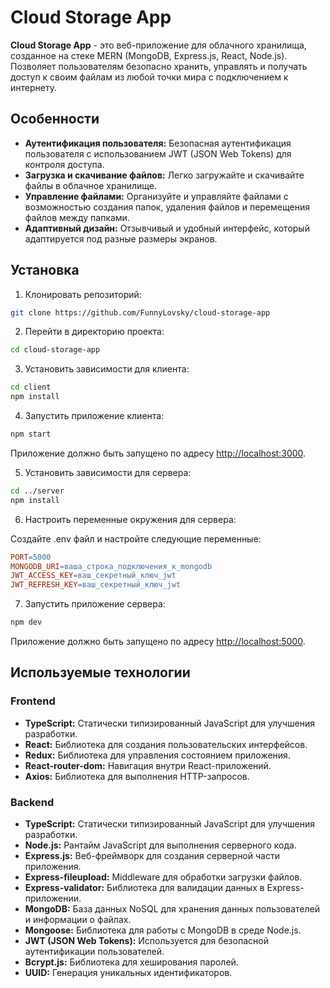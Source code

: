 # Cloud Storage App

**Cloud Storage App** - это веб-приложение для облачного хранилища, созданное на стеке MERN (MongoDB, Express.js, React, Node.js). Позволяет пользователям безопасно хранить, управлять и получать доступ к своим файлам из любой точки мира с подключением к интернету.

## Особенности

- **Аутентификация пользователя:** Безопасная аутентификация пользователя с использованием JWT (JSON Web Tokens) для контроля доступа.
- **Загрузка и скачивание файлов:** Легко загружайте и скачивайте файлы в облачное хранилище.
- **Управление файлами:** Организуйте и управляйте файлами с возможностью создания папок, удаления файлов и перемещения файлов между папками.
- **Адаптивный дизайн:** Отзывчивый и удобный интерфейс, который адаптируется под разные размеры экранов.

## Установка

1. Клонировать репозиторий:

```bash
git clone https://github.com/FunnyLovsky/cloud-storage-app
```

2. Перейти в директорию проекта:

```bash
cd cloud-storage-app
```

3. Установить зависимости для клиента:

```bash
cd client
npm install
```

4. Запустить приложение клиента:

```bash
npm start
```

Приложение должно быть запущено по адресу [http://localhost:3000](http://localhost:3000).

5. Установить зависимости для сервера:

```bash
cd ../server
npm install
```

6. Настроить переменные окружения для сервера:

Создайте .env файл и настройте следующие переменные:

```makefile
PORT=5000
MONGODB_URI=ваша_строка_подключения_к_mongodb
JWT_ACCESS_KEY=ваш_секретный_ключ_jwt
JWT_REFRESH_KEY=ваш_секретный_ключ_jwt
```

7. Запустить приложение сервера:

```bash
npm dev
```

Приложение должно быть запущено по адресу [http://localhost:5000](http://localhost:5000).

## Используемые технологии

### Frontend

- **TypeScript:** Статически типизированный JavaScript для улучшения разработки.
- **React:** Библиотека для создания пользовательских интерфейсов.
- **Redux:** Библиотека для управления состоянием приложения.
- **React-router-dom:** Навигация внутри React-приложений.
- **Axios:** Библиотека для выполнения HTTP-запросов.

### Backend

- **TypeScript:** Статически типизированный JavaScript для улучшения разработки.
- **Node.js:** Рантайм JavaScript для выполнения серверного кода.
- **Express.js:** Веб-фреймворк для создания серверной части приложения.
- **Express-fileupload:** Middleware для обработки загрузки файлов.
- **Express-validator:** Библиотека для валидации данных в Express-приложении.
- **MongoDB:** База данных NoSQL для хранения данных пользователей и информации о файлах.
- **Mongoose:** Библиотека для работы с MongoDB в среде Node.js.
- **JWT (JSON Web Tokens):** Используется для безопасной аутентификации пользователей.
- **Bcrypt.js:** Библиотека для хеширования паролей.
- **UUID:** Генерация уникальных идентификаторов.
